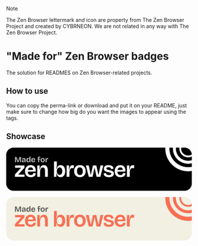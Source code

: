 > [!NOTE]
> The Zen Browser lettermark and icon are property from The Zen Browser Project and created by CYBRNEON. We are not related in any way with The Zen Browser Project.


# "Made for" Zen Browser badges

The solution for READMES on Zen Browser-related projects.

## How to use

You can copy the perma-link or download and put it on your README, just make sure to change how big do you want the images to appear using the <img> tags.

## Showcase

![](https://github.com/heyitszenithyt/zen-browser-badges/blob/0f5b49cb097c80a21607c90b97cbca2752182c5b/dark/zen-badge-dark-2x.png)

![](https://github.com/heyitszenithyt/zen-browser-badges/blob/c6d7a604dbbb19943b97ee6feeef70507dce9204/light/zen-badge-lignt-3x.png)

